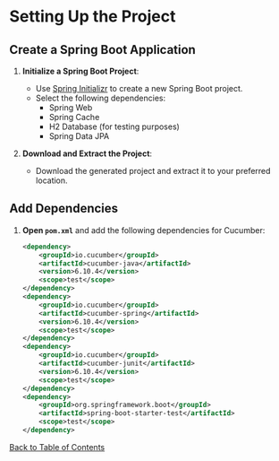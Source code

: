# Setting Up the Project

## Create a Spring Boot Application

1. **Initialize a Spring Boot Project**:
   - Use [Spring Initializr](https://start.spring.io/) to create a new Spring Boot project.
   - Select the following dependencies:
     - Spring Web
     - Spring Cache
     - H2 Database (for testing purposes)
     - Spring Data JPA

2. **Download and Extract the Project**:
   - Download the generated project and extract it to your preferred location.

## Add Dependencies

1. **Open `pom.xml`** and add the following dependencies for Cucumber:
   ```xml
   <dependency>
       <groupId>io.cucumber</groupId>
       <artifactId>cucumber-java</artifactId>
       <version>6.10.4</version>
       <scope>test</scope>
   </dependency>
   <dependency>
       <groupId>io.cucumber</groupId>
       <artifactId>cucumber-spring</artifactId>
       <version>6.10.4</version>
       <scope>test</scope>
   </dependency>
   <dependency>
       <groupId>io.cucumber</groupId>
       <artifactId>cucumber-junit</artifactId>
       <version>6.10.4</version>
       <scope>test</scope>
   </dependency>
   <dependency>
       <groupId>org.springframework.boot</groupId>
       <artifactId>spring-boot-starter-test</artifactId>
       <scope>test</scope>
   </dependency>
   ```

[Back to Table of Contents](index.md)

<script src="assets/copy-button.js"></script>
<link rel="stylesheet" type="text/css" href="assets/styles.css">
